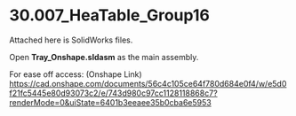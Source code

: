 # 30.007_HeaTable_Group16

Attached here is SolidWorks files.

Open **Tray_Onshape.sldasm** as the main assembly.

For ease off access: (Onshape Link)
https://cad.onshape.com/documents/56c4c105ce64f780d684e0f4/w/e5d0f21fc5445e80d93073c2/e/743d980c97cc1128118868c7?renderMode=0&uiState=6401b3eeaee35b0cba6e5953

